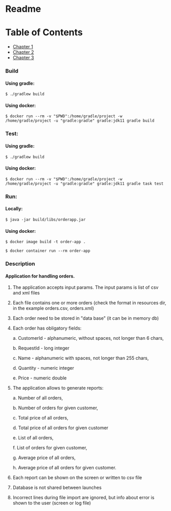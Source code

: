 # Readme
# Table of Contents
  * [Chapter 1](#chapter-1)
  * [Chapter 2](#chapter-2)
  * [Chapter 3](#chapter-3)

### Build
#### Using gradle:
`$ ./gradlew build`

#### Using docker:

`$ docker run --rm -v "$PWD":/home/gradle/project -w /home/gradle/project -u "gradle:gradle" gradle:jdk11 gradle build`

### Test:
#### Using gradle:
`$ ./gradlew build`

#### Using docker:
`$ docker run --rm -v "$PWD":/home/gradle/project -w /home/gradle/project -u "gradle:gradle" gradle:jdk11 gradle task test`

### Run:
#### Locally:
`$ java -jar build/libs/orderapp.jar`

#### Using docker:
`$ docker image build -t order-app .`

`$ docker container run --rm order-app`

### Description <a name="chapter-1"></a>
#### Application for handling orders.
1. The application accepts input params. The input params is list of csv and xml files
2. Each file contains one or more orders (check the format in resources dir, in the example orders.csv, orders.xml)
3. Each order need to be stored in "data base" (it can be in memory db)

4. Each order has obligatory fields:

    a. CustomerId - alphanumeric, without spaces, not longer than 6 chars,

    b. RequestId - long integer

    c. Name - alphanumeric with spaces, not longer than 255 chars,

    d. Quantity - numeric integer

    e. Price - numeric double

5. The application allows to generate reports:

    a. Number of all orders,

    b. Number of orders for given customer,

    c. Total price of all orders,

    d. Total price of all orders for given customer

    e. List of all orders,

    f. List of orders for given customer,

    g. Average price of all orders,

    h. Average price of all orders for given customer.

6. Each report can be shown on the screen or written to csv file
7. Database is not shared between launches
8. Incorrect lines during file import are ignored, but info about error is shown to the user (screen or log file)
